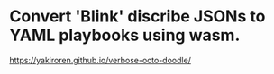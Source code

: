 #  Convert 'Blink' discribe JSONs to YAML playbooks using wasm.
https://yakiroren.github.io/verbose-octo-doodle/


